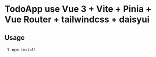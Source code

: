 # TodoApp use Vue 3 + Vite + Pinia + Vue Router + tailwindcss + daisyui

## Usage

1. `npm install`
